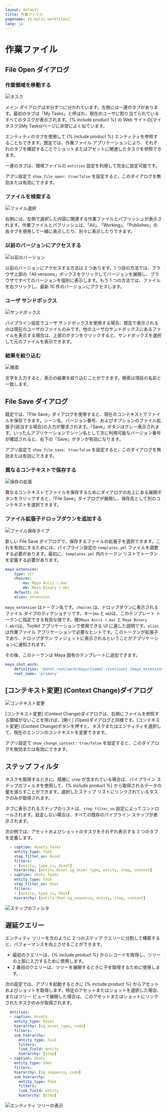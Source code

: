 ```yaml
---
layout: default
title: 作業ファイル
pagename: tk-multi-workfiles2
lang: ja
---
```


# 作業ファイル

## File Open ダイアログ

### 作業領域を移動する

![タスク](../images/apps/multi-workfiles2-tasks.png)

メイン ダイアログは半分ずつに分かれています。左側には一連のタブがあります。最初のタブは「My Tasks」と呼ばれ、現在のユーザに割り当てられているすべてのタスクが表示されます。{% include product %} の Web サイトの[マイ タスク](My Tasks)ページに非常によく似ています。

エンティティのタブを使用して {% include product %} エンティティを参照することもできます。既定では、作業ファイル アプリケーションにより、それぞれのタブを確認することでショットまたはアセットに関連したタスクを参照できます。

一連のタブは、環境ファイルの `entities` 設定を利用して完全に設定可能です。

アプリ設定で `show_file_open: true/false` を設定すると、このダイアログを無効または有効にできます。

### ファイルを検索する

![ファイル選択](../images/apps/multi-workfiles2-file_selection.png)

右側には、左側で選択した内容に関連する作業ファイルとパブリッシュが表示されます。作業ファイルとパブリッシュは、「All」、「Working」、「Publishes」の各タブを使用して一緒に表示したり、別々に表示したりできます。

### 以前のバージョンにアクセスする

![以前のバージョン](../images/apps/multi-workfiles2-previous_versions.png)

以前のバージョンにアクセスする方法は 2 つあります。1 つ目の方法では、ブラウザ上部の「All versions」ボックスをクリックしてバージョンを展開し、ブラウザですべてのバージョンを個別に表示します。もう 1 つの方法では、ファイルを右クリックし、最新 10 件のバージョンにアクセスします。

### ユーザ サンドボックス

![サンドボックス](../images/apps/multi-workfiles2-sandboxes.png)

パイプライン設定でユーザ サンドボックスを使用する場合、既定で表示されるのは現在のユーザのファイルのみです。他のユーザのサンドボックスにあるファイルを表示する場合は、上部のボタンをクリックすると、サンドボックスを選択して元のファイルを表示できます。

### 結果を絞り込む

![検索](../images/apps/multi-workfiles2-search.png)

文字を入力すると、表示の結果を絞り込むことができます。検索は項目の名前と一致します。

## File Save ダイアログ

既定では、「File Save」ダイアログを使用すると、現在のコンテキストでファイルを保存できます。シーン名、バージョン番号、およびオプションのファイル拡張子(該当する場合)の入力が要求されます。「Save」ボタンはグレー表示されます。いったんアプリケーションでシーン名として次に利用可能なバージョン番号が確認されると、右下の「Save」ボタンが有効になります。

アプリ設定で `show_file_save: true/false` を設定すると、このダイアログを無効または有効にできます。

### 異なるコンテキストで保存する

![保存の拡張](../images/apps/multi-workfiles2-expanding_save.png)

異なるコンテキストでファイルを保存するためにダイアログの左上にある展開ボタンをクリックすると、「File Save」ダイアログが展開し、保存先として別のコンテキストを選択できます。

### ファイル拡張子ドロップダウンを追加する

![ファイル保存タイプ](../images/apps/multi-workfiles2-file_save_file_type.png)

新しい File Save ダイアログで、保存するファイルの拡張子を選択できます。これを有効にするためには、パイプライン設定の `templates.yml` ファイルを調整する必要があります。最初に、`templates.yml` 内のトークン リストでトークンを定義する必要があります。

```yaml
maya_extension:
    type: str
    choices:
        ma: Maya Ascii (.ma)
        mb: Maya Binary (.mb)
    default: ma
    alias: extension
```

`maya_extension` はトークン名です。`choices` は、ドロップダウンに表示されるファイル タイプのディクショナリです。キー(`ma` と `mb`)は、このテンプレート トークンに指定できる有効な値です。値(`Maya Ascii (.ma)` と `Maya Binary (.mb)`)は、Toolkit アプリケーションで使用できる UI に適した説明です。`alias` は作業ファイル アプリケーションで必要なヒントです。このトークンが拡張子であり、ドロップダウン ウィジェットに表示されるということがアプリケーションに通知されます。

その後、このトークンは Maya 固有のテンプレートに追加できます。

```yaml
maya_shot_work:
    definition: '@shot_root/work/maya/{name}.v{version}.{maya_extension}'
    root_name: 'primary'
```

## [コンテキスト変更] (Context Change)ダイアログ

![コンテキスト変更](../images/apps/multi-workfiles2-change_context.png)

[コンテキスト変更] (Context Change)ダイアログは、右側にファイルを参照する領域がないことを除けば、[開く] (Open)ダイアログと同様です。[コンテキスト変更] (Context Change)ボタンを押すと、タスクまたはエンティティを選択して、現在のエンジンのコンテキストを変更できます。

アプリ設定で `show_change_context: true/false` を設定すると、このダイアログを無効または有効にできます。

## ステップ フィルタ

タスクを取得するときに、階層に `step` が含まれている場合は、パイプライン ステップのフィルタを使用して、{% include product %} から取得されるデータの量を減らすことができます。選択したステップ リストにリンクされているタスクのみが取得されます。

タブに表示されるステップのリストは、`step_filter_on` 設定によってコントロールされます。設定しない場合は、すべての既存のパイプライン ステップが表示されます。

次の例では、アセットおよびショットのタスクをそれぞれ表示する 2 つのタブを定義します。

```yaml
  - caption: Assets Tasks
    entity_type: Task
    step_filter_on: Asset
    filters:
    - [entity, type_is, Asset]
    hierarchy: [entity.Asset.sg_asset_type, entity, step, content]
  - caption: Shots Tasks
    entity_type: Task
    step_filter_on: Shot
    filters:
    - [entity, type_is, Shot]
    hierarchy: [entity.Shot.sg_sequence, entity, step, content]
```

![ステップのフィルタ](../images/apps/multi-workfiles2-step_filter.png)

## 遅延クエリー

エンティティ ツリーを次のように 2 つのステップ クエリーに分割して構築すると、パフォーマンスを向上させることができます。
- 最初のクエリーは、{% include product %} からレコードを取得し、ツリーの上部に入力するために使用します。
- 2 番目のクエリーは、ツリーを展開するときに子を取得するために使用します。

次の設定では、アプリを起動するときに {% include product %} からアセットおよびショットを取得します。特定のアセットまたはショットを選択した場合、またはツリー ビューで展開した場合は、このアセットまたはショットにリンクされたタスクのみが取得されます。

```yaml
  entities:
  - caption: Assets
    entity_type: Asset
    hierarchy: [sg_asset_type, code]
    filters:
    sub_hierarchy:
      entity_type: Task
      filters:
      link_field: entity
      hierarchy: [step]
  - caption: Shots
    entity_type: Shot
    filters:
    hierarchy: [sg_sequence, code]
    sub_hierarchy:
      entity_type: Task
      filters:
      link_field: entity
      hierarchy: [step]
```

![エンティティ ツリーの表示](../images/apps/multi-workfiles2-entity_tree_view.png)
